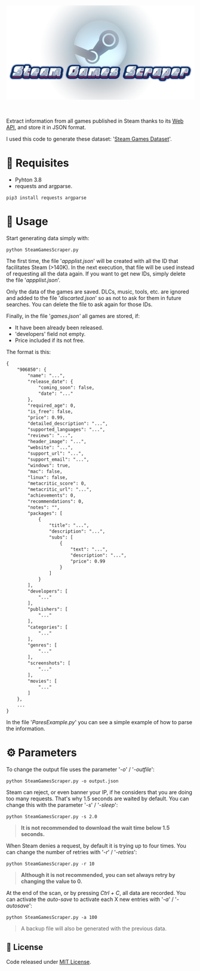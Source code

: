 <p align="center"><img src="images/banner.png"/></p>
<br>

Extract information from all games published in Steam thanks to its [Web API](https://partner.steamgames.com/doc/webapi_overview), and store it in JSON format.

I used this code to generate these dataset: '[Steam Games Dataset](https://www.kaggle.com/datasets/fronkongames/steam-games-dataset)'.

# 🔧 Requisites

- Pyhton 3.8
- requests and argparse.

```
pip3 install requests argparse
```

# 🚀 Usage

Start generating data simply with:

```
python SteamGamesScraper.py
```

The first time, the file '_appplist.json_' will be created with all the ID that facilitates Steam (>140K). In the next execution, that file will be used instead of requesting all the data again. If you want to get new IDs, simply delete the file '_appplist.json_'.

Only the data of the games are saved. DLCs, music, tools, etc. are ignored and added to the file '_discarted.json_' so as not to ask for them in future searches. You can delete the file to ask again for those IDs.

Finally, in the file '_games.json'_ all games are stored, if:

* It have been already been released.
* 'developers' field not empty.
* Price included if its not free.

The format is this:

```
{
    "906850": {
        "name": "...",
        "release_date": {
            "coming_soon": false,
            "date": "..."
        },
        "required_age": 0,
        "is_free": false,
        "price": 0.99,
        "detailed_description": "...",
        "supported_languages": "...",
        "reviews": "...",
        "header_image": "...",
        "website": "...",
        "support_url": "...",
        "support_email": "...",
        "windows": true,
        "mac": false,
        "linux": false,
        "metacritic_score": 0,
        "metacritic_url": "...",
        "achievements": 0,
        "recommendations": 0,
        "notes": "",
        "packages": [
            {
                "title": "...",
                "description": "...",
                "subs": [
                    {
                        "text": "...",
                        "description": "...",
                        "price": 0.99
                    }
                ]
            }
        ],
        "developers": [
            "..."
        ],
        "publishers": [
            "..."
        ],
        "categories": [
            "..."
        ],
        "genres": [
            "..."
        ],
        "screenshots": [
            "..."
        ],
        "movies": [
            "..."
        ]
    },
    ...
}
```

In the file '_ParesExample.py_' you can see a simple example of how to parse the information.

# ⚙️ Parameters

To change the output file uses the parameter '_-o_' / '_-outfile_':

```
python SteamGamesScraper.py -o output.json
```

Steam can reject, or even banner your IP, if he considers that you are doing too many requests. That's why 1.5 seconds are waited by default. You can change this with the parameter '_-s_' / '_-sleep_':

```
python SteamGamesScraper.py -s 2.0
```

> **It is not recommended to download the wait time below 1.5 seconds.**

When Steam denies a request, by default it is trying up to four times. You can change the number of retries with '_-r_' / '_-retries_':

```
python SteamGamesScraper.py -r 10
```

> **Although it is not recommended, you can set always retry by changing the value to 0.**


At the end of the scan, or by pressing _Ctrl + C_, all data are recorded. You can activate the _auto-save_ to activate each X new entries with '_-a_' / '_-autosave_':

```
python SteamGamesScraper.py -a 100
```

> A backup file will also be generated with the previous data.

## 📜 License

Code released under [MIT License](https://github.com/FronkonGames/Machine-Learning-Game-Ideas/blob/main/LICENSE.md).
